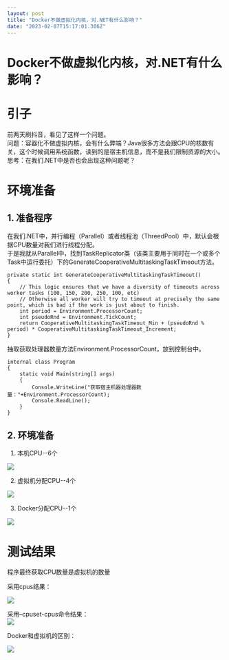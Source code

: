 ```yaml
---
layout: post
title: "Docker不做虚拟化内核，对.NET有什么影响？"
date: "2023-02-07T15:17:01.306Z"
---
```

Docker不做虚拟化内核，对.NET有什么影响？
=========================

引子
==

前两天刷抖音，看见了这样一个问题。  
问题：容器化不做虚拟内核，会有什么弊端？Java很多方法会跟CPU的核数有关，这个时候调用系统函数，读到的是宿主机信息，而不是我们限制资源的大小。  
思考：在我们.NET中是否也会出现这种问题呢？

环境准备
====

1\. 准备程序
--------

在我们.NET中，并行编程（Parallel）或者线程池（ThreedPool）中，默认会根据CPU数量对我们进行线程分配。  
于是我就从Parallel中，找到TaskReplicator类（该类主要用于同时在一个或多个Task中运行委托）下的GenerateCooperativeMultitaskingTaskTimeout方法。

    private static int GenerateCooperativeMultitaskingTaskTimeout()
    {
        // This logic ensures that we have a diversity of timeouts across worker tasks (100, 150, 200, 250, 100, etc)
        // Otherwise all worker will try to timeout at precisely the same point, which is bad if the work is just about to finish.
        int period = Environment.ProcessorCount;
        int pseudoRnd = Environment.TickCount;
        return CooperativeMultitaskingTaskTimeout_Min + (pseudoRnd % period) * CooperativeMultitaskingTaskTimeout_Increment;
    }
    

抽取获取处理器数量方法Environment.ProcessorCount，放到控制台中。

    internal class Program
    {
        static void Main(string[] args)
        {
            Console.WriteLine("获取宿主机器处理器数量："+Environment.ProcessorCount);
            Console.ReadLine();
        }
    }
    

2\. 环境准备
--------

1.  本机CPU--6个

![](https://img2023.cnblogs.com/blog/1148127/202302/1148127-20230207143323240-483408757.png)

2.  虚拟机分配CPU--4个

![](https://img2023.cnblogs.com/blog/1148127/202302/1148127-20230207143358407-1208189966.png)

3.  Docker分配CPU--1个

![](https://img2023.cnblogs.com/blog/1148127/202302/1148127-20230207143533518-1205718161.png)

测试结果
====

程序最终获取CPU数量是虚拟机的数量

采用cpus结果：

![](https://img2023.cnblogs.com/blog/1148127/202302/1148127-20230207143614672-1384109667.png)

采用–cpuset-cpus命令结果：  
![](https://img2023.cnblogs.com/blog/1148127/202302/1148127-20230207155507804-2029211229.png)

Docker和虚拟机的区别：

![](https://img2023.cnblogs.com/blog/1148127/202302/1148127-20230207143939773-553188493.png)